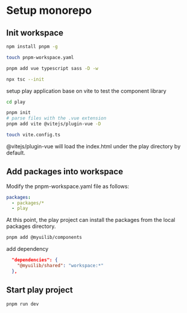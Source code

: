 # Setup monorepo

## Init workspace

```sh
npm install pnpm -g

touch pnpm-workspace.yaml

pnpm add vue typescript sass -D -w

npx tsc --init

```

setup play application base on vite to test the component library

```sh
cd play

pnpm init
# parse files with the .vue extension
pnpm add vite @vitejs/plugin-vue -D

touch vite.config.ts
```

@vitejs/plugin-vue will load the index.html under the play directory by default.

## Add packages into workspace

Modify the pnpm-workspace.yaml file as follows:

```yaml
packages:
  - packages/*
  - play
```

At this point, the play project can install the packages from the local packages directory.

```sh
pnpm add @myuilib/components
```

add dependency

```json
  "dependencies": {
    "@myuilib/shared": "workspace:*"
  },
```

## Start play project

```sh
pnpm run dev
```

